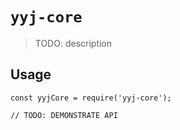 # `yyj-core`

> TODO: description

## Usage

```
const yyjCore = require('yyj-core');

// TODO: DEMONSTRATE API
```
